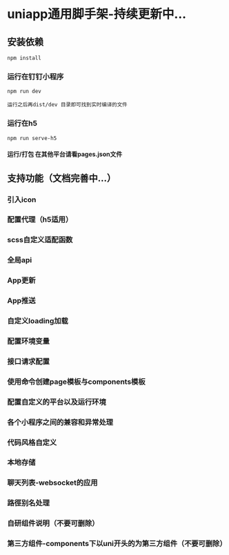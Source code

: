 # uniapp通用脚手架-持续更新中...

## 安装依赖
```
npm install
```

### 运行在钉钉小程序
```
npm run dev

运行之后再dist/dev 目录即可找到实时编译的文件
```

### 运行在h5
```
npm run serve-h5
```

#### 运行/打包 在其他平台请看pages.json文件

## 支持功能（文档完善中...）

### 引入icon

### 配置代理（h5适用）

### scss自定义适配函数

### 全局api

### App更新

### App推送

### 自定义loading加载

### 配置环境变量

### 接口请求配置

### 使用命令创建page模板与components模板

### 配置自定义的平台以及运行环境

### 各个小程序之间的兼容和异常处理

### 代码风格自定义

### 本地存储

### 聊天列表-websocket的应用

### 路徑别名处理

### 自研组件说明（不要可删除）

### 第三方组件-components下以uni开头的为第三方组件（不要可删除）








